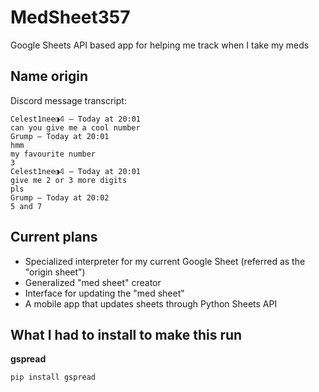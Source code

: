 # MedSheet357
Google Sheets API based app for helping me track when I take my meds
## Name origin
Discord message transcript:
```
Celest1nee◑𝟜 — Today at 20:01
can you give me a cool number
Grump — Today at 20:01
hmm
my favourite number
3
Celest1nee◑𝟜 — Today at 20:01
give me 2 or 3 more digits
pls
Grump — Today at 20:02
5 and 7
```
## Current plans
* Specialized interpreter for my current Google Sheet (referred as the "origin sheet")
* Generalized "med sheet" creator
* Interface for updating the "med sheet"
* A mobile app that updates sheets through Python Sheets API
## What I had to install to make this run

**gspread**

```pip install gspread```
